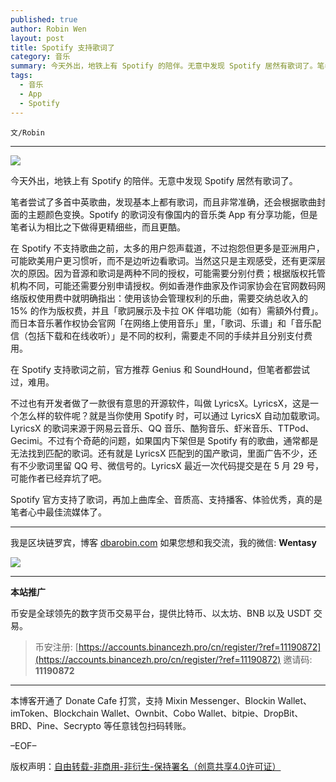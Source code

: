 ```yaml
---
published: true
author: Robin Wen
layout: post
title: Spotify 支持歌词了
category: 音乐
summary: 今天外出，地铁上有 Spotify 的陪伴。无意中发现 Spotify 居然有歌词了。笔者尝试了多首中英歌曲，发现基本上都有歌词，而且非常准确，还会根据歌曲封面的主题颜色变换。Spotify 的歌词没有像国内的音乐类 App 有分享功能，但是笔者认为相比之下做得更精细些，而且更酷。Spotify 官方支持了歌词，再加上曲库全、音质高、支持播客、体验优秀，真的是笔者心中最佳流媒体了。
tags:
  - 音乐
  - App
  - Spotify
---
```


`文/Robin`

***

![](https://cdn.dbarobin.com/q0oj1pa.png)

今天外出，地铁上有 Spotify 的陪伴。无意中发现 Spotify 居然有歌词了。

笔者尝试了多首中英歌曲，发现基本上都有歌词，而且非常准确，还会根据歌曲封面的主题颜色变换。Spotify 的歌词没有像国内的音乐类 App 有分享功能，但是笔者认为相比之下做得更精细些，而且更酷。

在 Spotify 不支持歌曲之前，太多的用户怨声载道，不过抱怨但更多是亚洲用户，可能欧美用户更习惯听，而不是边听边看歌词。当然这只是主观感受，还有更深层次的原因。因为音源和歌词是两种不同的授权，可能需要分别付费；根据版权托管机构不同，可能还需要分别申请授权。例如香港作曲家及作词家协会在官网数码网络版权使用费中就明确指出：使用该协会管理权利的乐曲，需要交纳总收入的 15% 的作为版权费，并且「歌詞展示及卡拉 OK 伴唱功能（如有）需額外付費」。而日本音乐著作权协会官网「在网络上使用音乐」里，「歌词、乐谱」和「音乐配信（包括下载和在线收听）」是不同的权利，需要走不同的手续并且分别支付费用。

在 Spotify 支持歌词之前，官方推荐 Genius 和 SoundHound，但笔者都尝试过，难用。

不过也有开发者做了一款很有意思的开源软件，叫做 LyricsX。LyricsX，这是一个怎么样的软件呢？就是当你使用 Spotify 时，可以通过 LyricsX 自动加载歌词。LyricsX 的歌词来源于网易云音乐、QQ 音乐、酷狗音乐、虾米音乐、TTPod、Gecimi。不过有个奇葩的问题，如果国内下架但是 Spotify 有的歌曲，通常都是无法找到匹配的歌词。还有就是 LyricsX 匹配到的国产歌词，里面广告不少，还有不少歌词里留 QQ 号、微信号的。LyricsX 最近一次代码提交是在 5 月 29 号，可能作者已经弃坑了吧。

Spotify 官方支持了歌词，再加上曲库全、音质高、支持播客、体验优秀，真的是笔者心中最佳流媒体了。

***

我是区块链罗宾，博客 [dbarobin.com](https://dbarobin.com/)
如果您想和我交流，我的微信: **Wentasy**

![](https://cdn.dbarobin.com/v4yywe2.png)

***

**本站推广**

币安是全球领先的数字货币交易平台，提供比特币、以太坊、BNB 以及 USDT 交易。

> 币安注册: [https://accounts.binancezh.pro/cn/register/?ref=11190872](https://accounts.binancezh.pro/cn/register/?ref=11190872)
> 邀请码: **11190872**

***

本博客开通了 Donate Cafe 打赏，支持 Mixin Messenger、Blockin Wallet、imToken、Blockchain Wallet、Ownbit、Cobo Wallet、bitpie、DropBit、BRD、Pine、Secrypto 等任意钱包扫码转账。

<center>
    <div class="--donate-button"
         data-button-id="f8b9df0d-af9a-460d-8258-d3f435445075"
    ></div>
</center>

–EOF–

版权声明：[自由转载-非商用-非衍生-保持署名（创意共享4.0许可证）](http://creativecommons.org/licenses/by-nc-nd/4.0/deed.zh)